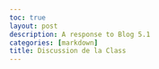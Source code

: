 ```yaml
---
toc: true
layout: post
description: A response to Blog 5.1
categories: [markdown]
title: Discussion de la Class
---
```


# 
